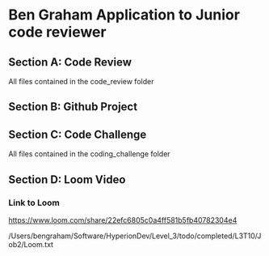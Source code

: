 # Ben Graham Application to Junior code reviewer

## Section A: Code Review
All files contained in the code_review folder
## Section B: Github Project

## Section C: Code Challenge
All files contained in the coding_challenge folder


## Section D: Loom Video
### Link to Loom
https://www.loom.com/share/22efc6805c0a4ff581b5fb40782304e4

/Users/bengraham/Software/HyperionDev/Level_3/todo/completed/L3T10/Job2/Loom.txt